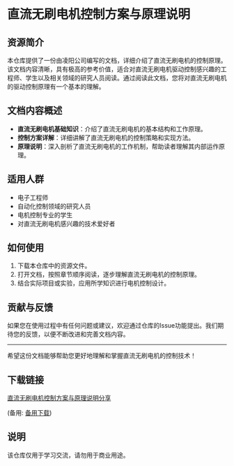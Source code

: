 # 直流无刷电机控制方案与原理说明

## 资源简介

本仓库提供了一份由凌阳公司编写的文档，详细介绍了直流无刷电机的控制原理。该文档内容清晰，具有极高的参考价值，适合对直流无刷电机驱动控制感兴趣的工程师、学生以及相关领域的研究人员阅读。通过阅读此文档，您将对直流无刷电机的驱动控制原理有一个基本的理解。

## 文档内容概述

- **直流无刷电机基础知识**：介绍了直流无刷电机的基本结构和工作原理。
- **控制方案详解**：详细讲解了直流无刷电机的控制策略和实现方法。
- **原理说明**：深入剖析了直流无刷电机的工作机制，帮助读者理解其内部运作原理。

## 适用人群

- 电子工程师
- 自动化控制领域的研究人员
- 电机控制专业的学生
- 对直流无刷电机感兴趣的技术爱好者

## 如何使用

1. 下载本仓库中的资源文件。
2. 打开文档，按照章节顺序阅读，逐步理解直流无刷电机的控制原理。
3. 结合实际项目或实验，应用所学知识进行电机控制设计。

## 贡献与反馈

如果您在使用过程中有任何问题或建议，欢迎通过仓库的Issue功能提出。我们期待您的反馈，以便不断改进和完善文档内容。

---

希望这份文档能够帮助您更好地理解和掌握直流无刷电机的控制技术！

## 下载链接
[直流无刷电机控制方案与原理说明分享](https://pan.quark.cn/s/34f926e4b714) 

(备用: [备用下载](https://pan.baidu.com/s/1tGqxfVUJVZBmQb-FBGA9jg?pwd=1234))

## 说明

该仓库仅用于学习交流，请勿用于商业用途。
